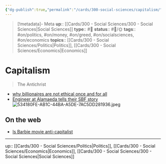 ```yaml
---
{"dg-publish":true,"permalink":"/cards/300-social-sciences/capitalism/","title":"Capitalism"}
---
```


> [!metadata]- Meta
> **up**:: [[Cards/300 - Social Sciences/300 - Social Sciences\|Social Sciences]]
> **type**:: #📝 
> **status**:: #📝/🌞
> **tags**::  #on/politics, #on/money, #on/greed, #on/socialsciences, #on/economics 
> **topics**:: [[Cards/300 - Social Sciences/Politics\|Politics]], [[Cards/300 - Social Sciences/Economics\|Economics]]


# Capitalism

> The Antichrist

- [why billionaires are not ethical once and for all](https://twitter.com/joshuaphilll/status/1680759532559949825?s=61&t=gyRX2W0x81b80X8f34EMoQ)
- [Engineer at Alamaeda tells their SBF story](https://twitter.com/aditya_baradwaj/status/1694355617576898838?s=46&t=ltXPd0UXMbjM40a6oiE7aQ)
![534180FE-AB1C-44BA-A5DE-7AC5DD281936.jpeg](/img/user/Extras/Attachments/534180FE-AB1C-44BA-A5DE-7AC5DD281936.jpeg)

## On the web
- [Is Barbie movie anti-capitalist](https://www.reddit.com/r/movies/comments/13bp9lm/why_do_people_think_barbie_is_going_to/jjc5bb2/?utm_source=share&utm_medium=ios_app&utm_name=ioscss&utm_content=1&utm_term=1&context=3)

---
up:: [[Cards/300 - Social Sciences/Politics\|Politics]], [[Cards/300 - Social Sciences/Economics\|Economics]], [[Cards/300 - Social Sciences/300 - Social Sciences\|Social Sciences]]

